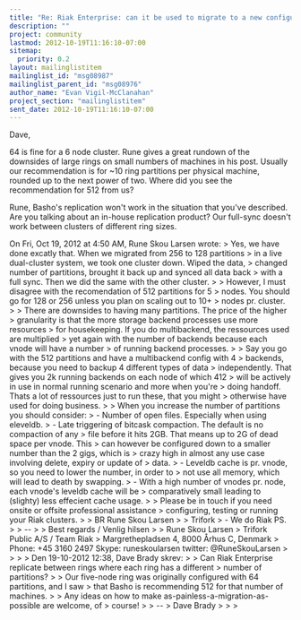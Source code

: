```yaml
---
title: "Re: Riak Enterprise: can it be used to migrate to a new configuration?"
description: ""
project: community
lastmod: 2012-10-19T11:16:10-07:00
sitemap:
  priority: 0.2
layout: mailinglistitem
mailinglist_id: "msg08987"
mailinglist_parent_id: "msg08976"
author_name: "Evan Vigil-McClanahan"
project_section: "mailinglistitem"
sent_date: 2012-10-19T11:16:10-07:00
---
```



Dave,

64 is fine for a 6 node cluster. Rune gives a great rundown of the
downsides of large rings on small numbers of machines in his post.
Usually our recommendation is for ~10 ring partitions per physical
machine, rounded up to the next power of two. Where did you see the
recommendation for 512 from us?

Rune,
Basho's replication won't work in the situation that you've described.
 Are you talking about an in-house replication product? Our full-sync
doesn't work between clusters of different ring sizes.

On Fri, Oct 19, 2012 at 4:50 AM, Rune Skou Larsen  wrote:
&gt; Yes, we have done excatly that. When we migrated from 256 to 128 partitions
&gt; in a live dual-cluster system, we took one cluster down. Wiped the data,
&gt; changed number of partitions, brought it back up and synced all data back
&gt; with a full sync. Then we did the same with the other cluster.
&gt;
&gt; However, I must disagree with the recomendation of 512 partitions for 5
&gt; nodes. You should go for 128 or 256 unless you plan on scaling out to 10+
&gt; nodes pr. cluster.
&gt;
&gt; There are downsides to having many partitions. The price of the higher
&gt; granularity is that the more storage backend processes use more resources
&gt; for housekeeping. If you do multibackend, the ressources used are multiplied
&gt; yet again with the number of backends because each vnode will have a number
&gt; of running backend processes.
&gt;
&gt; Say you go with the 512 partitions and have a multibackend config with 4
&gt; backends, because you need to backup 4 different types of data
&gt; independently. That gives you 2k running backends on each node of which 412
&gt; will be actively in use in normal running scenario and more when you're
&gt; doing handoff. Thats a lot of ressources just to run these, that you might
&gt; otherwise have used for doing business.
&gt;
&gt; When you increase the number of partitions you should consider:
&gt; - Number of open files. Especially when using eleveldb.
&gt; - Late triggering of bitcask compaction. The default is no compaction of any
&gt; file before it hits 2GB. That means up to 2G of dead space per vnode. This
&gt; can however be configured down to a smaller number than the 2 gigs, which is
&gt; crazy high in almost any use case involving delete, expiry or update of
&gt; data.
&gt; - Leveldb cache is pr. vnode, so you need to lower the number, in order to
&gt; not use all memory, which will lead to death by swapping.
&gt; - With a high number of vnodes pr. node, each vnode's leveldb cache will be
&gt; comparatively small leading to (slighty) less effecient cache usage.
&gt;
&gt; Please be in touch if you need onsite or offsite professional assistance
&gt; configuring, testing or running your Riak clusters.
&gt;
&gt; BR Rune Skou Larsen
&gt;
&gt; Trifork
&gt; - We do Riak PS.
&gt;
&gt; --
&gt;
&gt; Best regards / Venlig hilsen
&gt;
&gt; Rune Skou Larsen
&gt; Trifork Public A/S / Team Riak
&gt; Margrethepladsen 4, 8000 Århus C, Denmark
&gt; Phone: +45 3160 2497 Skype: runeskoularsen twitter: @RuneSkouLarsen
&gt;
&gt;
&gt;
&gt; Den 19-10-2012 12:38, Dave Brady skrev:
&gt;
&gt; Can Riak Enterprise replicate between rings where each ring has a different
&gt; number of partitions?
&gt;
&gt; Our five-node ring was originally configured with 64 partitions, and I saw
&gt; that Basho is recommending 512 for that number of machines.
&gt;
&gt; Any ideas on how to make as-painless-a-migration-as-possible are welcome, of
&gt; course!
&gt;
&gt; --
&gt; Dave Brady
&gt;
&gt;
&gt;
